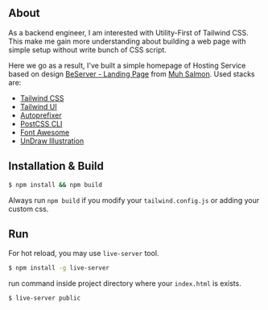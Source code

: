 ## About

As a backend engineer, I am interested with Utility-First of Tailwind CSS. This make me gain more understanding about building a web page with simple setup without write bunch of CSS script.

Here we go as a result, I've built a simple homepage of Hosting Service based on design [BeServer - Landing Page](https://dribbble.com/shots/9951239%E2%81%A0) from [Muh Salmon](https://dribbble.com/muhsalmon). Used stacks are:

+ [Tailwind CSS](https://tailwindcss.com/)
+ [Tailwind UI](https://tailwindui.com/documentation)
+ [Autoprefixer](https://github.com/postcss/autoprefixer)
+ [PostCSS CLI](https://github.com/postcss/postcss-cli)
+ [Font Awesome](https://fontawesome.com/)
+ [UnDraw Illustration](https://undraw.co/illustrations)

## Installation & Build

```bash
$ npm install && npm build
```

Always run `npm build` if you modify your `tailwind.config.js` or adding your custom css.

## Run

For hot reload, you may use `live-server` tool.

```bash
$ npm install -g live-server
```

run command inside project directory where your `index.html` is exists.

```bash
$ live-server public
```